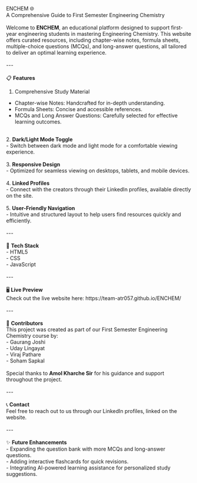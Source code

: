  ENCHEM 🌐  <br>
A Comprehensive Guide to First Semester Engineering Chemistry<br>
<br>
Welcome to <b>ENCHEM</b>, an educational platform designed to support first-year engineering students in mastering Engineering Chemistry. This website offers curated resources, including chapter-wise notes, formula sheets, multiple-choice questions (MCQs), and long-answer questions, all tailored to deliver an optimal learning experience.  <br>
<br>
---<br>
<br>
📋 <b>Features</b>  <br>
1. Comprehensive Study Material  <br>
- Chapter-wise Notes: Handcrafted for in-depth understanding.  <br>
- Formula Sheets: Concise and accessible references.  <br>
- MCQs and Long Answer Questions: Carefully selected for effective learning outcomes.  <br>
<br>
2. <b>Dark/Light Mode Toggle</b>  <br>
- Switch between dark mode and light mode for a comfortable viewing experience.  <br>
<br>
3. <b>Responsive Design</b>  <br>
- Optimized for seamless viewing on desktops, tablets, and mobile devices.  <br>
<br>
4. <b>Linked Profiles</b> <br>
- Connect with the creators through their LinkedIn profiles, available directly on the site.  <br>
<br>
5. <b>User-Friendly Navigation</b>  <br>
- Intuitive and structured layout to help users find resources quickly and efficiently.  <br>
<br>
---<br>
<br>
🚀 <b>Tech Stack</b>  <br>
- HTML5  <br>
- CSS  <br>
- JavaScript  <br>
<br>
---<br>
<br>
🖥️ <b>Live Preview</b>  <br>
Check out the live website here: https://team-atr057.github.io/ENCHEM/ <br>
<br>
---<br>
<br>
👥 <b>Contributors</b>  <br>
This project was created as part of our First Semester Engineering Chemistry course by:<br>  
- Gaurang Joshi <br>
- Uday Lingayat  <br>
- Viraj Pathare <br>
- Soham Sapkal  <br>
<br>
Special thanks to <b>Amol Kharche Sir</b> for his guidance and support throughout the project.  <br>
<br>
---<br>
<br>
📞 <b>Contact</b>  <br>
Feel free to reach out to us through our LinkedIn profiles, linked on the website.<br>  
<br>
---<br>
<br>
✨ <b>Future Enhancements</b> <br> 
- Expanding the question bank with more MCQs and long-answer questions.  <br>
- Adding interactive flashcards for quick revisions.  <br>
- Integrating AI-powered learning assistance for personalized study suggestions.<br>  
